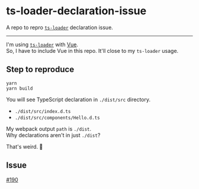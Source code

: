 # ts-loader-declaration-issue

A repo to repro [`ts-loader`](https://github.com/TypeStrong/ts-loader) declaration issue.

---

I'm using [`ts-loader`](https://github.com/TypeStrong/ts-loader) with [Vue](https://vuejs.org/).  
So, I have to include Vue in this repo. It'll close to my `ts-loader` usage.

## Step to reproduce

```
yarn
yarn build
```

You will see TypeScript declaration in `./dist/src` directory.  
- `./dist/src/index.d.ts`
- `./dist/src/components/Hello.d.ts`

My webpack output `path` is `./dist`.  
Why declarations aren't in just `./dist`?

That's weird. 🤔

## Issue

[#190](https://github.com/TypeStrong/ts-loader/issues/190)
